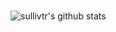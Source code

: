 ### 

![sullivtr's github stats](https://github-readme-stats.vercel.app/api?username=sullivtr&show_icons=true&count_private=true&theme=vue&show_owner=false)
